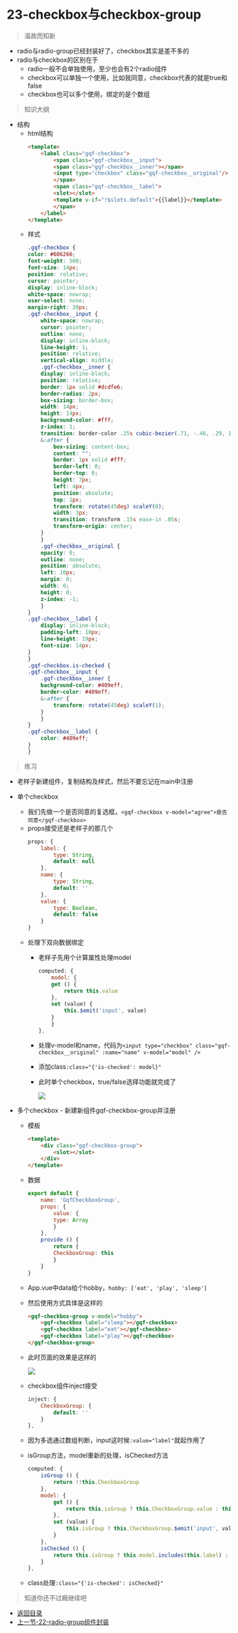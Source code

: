 # 23-checkbox与checkbox-group

> 温故而知新

* radio与radio-group已经封装好了，checkbox其实是差不多的
* radio与checkbox的区别在于
    * radio一般不会单独使用，至少也会有2个radio组件
    * checkbox可以单独一个使用，比如我同意，checkbox代表的就是true和false
    * checkbox也可以多个使用，绑定的是个数组

> 知识大纲

* 结构
    * html结构
        ```html
        <template>
            <label class="gqf-checkbox">
                <span class="gqf-checkbox__input">
                <span class="gqf-checkbox__inner"></span>
                <input type="checkbox" class="gqf-checkbox__original"/>
                </span>
                <span class="gqf-checkbox__label">
                <slot></slot>
                <template v-if="!$slots.default">{{label}}</template>
                </span>
            </label>
        </template>        
        ```
    * 样式
        ```scss
        .gqf-checkbox {
        color: #606266;
        font-weight: 500;
        font-size: 14px;
        position: relative;
        cursor: pointer;
        display: inline-block;
        white-space: nowrap;
        user-select: none;
        margin-right: 30px;
        .gqf-checkbox__input {
            white-space: nowrap;
            cursor: pointer;
            outline: none;
            display: inline-block;
            line-height: 1;
            position: relative;
            vertical-align: middle;
            .gqf-checkbox__inner {
            display: inline-block;
            position: relative;
            border: 1px solid #dcdfe6;
            border-radius: 2px;
            box-sizing: border-box;
            width: 14px;
            height: 14px;
            background-color: #fff;
            z-index: 1;
            transition: border-color .25s cubic-bezier(.71, -.46, .29, 1.46) background-color .25s cubic-bezier(.71, -.46, .29, 1.46);
            &:after {
                box-sizing: content-box;
                content: "";
                border: 1px solid #fff;
                border-left: 0;
                border-top: 0;
                height: 7px;
                left: 4px;
                position: absolute;
                top: 1px;
                transform: rotate(45deg) scaleY(0);
                width: 3px;
                transition: transform .15s ease-in .05s;
                transform-origin: center;
            }
            }
            .gqf-checkbox__original {
            opacity: 0;
            outline: none;
            position: absolute;
            left: 10px;
            margin: 0;
            width: 0;
            height: 0;
            z-index: -1;
            }
        }
        .gqf-checkbox__label {
            display: inline-block;
            padding-left: 10px;
            line-height: 19px;
            font-size: 14px;
        }
        }
        .gqf-checkbox.is-checked {
        .gqf-checkbox__input {
            .gqf-checkbox__inner {
            background-color: #409eff;
            border-color: #409eff;
            &:after {
                transform: rotate(45deg) scaleY(1);
            }
            }
        }
        .gqf-checkbox__label {
            color: #409eff;
        }
        }              
        ```    

> 练习

* 老样子新建组件，复制结构及样式，然后不要忘记在main中注册
* 单个checkbox
    * 我们先做一个是否同意的复选框，`<gqf-checkbox v-model="agree">是否同意</gqf-checkbox>`
    * props接受还是老样子的那几个
        ```js
        props: {
            label: {
                type: String,
                default: null
            },
            name: {
                type: String,
                default: ''
            },
            value: {
                type: Boolean,
                default: false
            }
        }
        ```
    * 处理下双向数据绑定
        * 老样子先用个计算属性处理model
            ```js
            computed: {
                model: {
                get () {
                    return this.value
                },
                set (value) {
                    this.$emit('input', value)
                }
                }
            },        
            ```
        * 处理v-model和name，代码为`<input type="checkbox" class="gqf-checkbox__original" :name="name" v-model="model" />`
        * 添加class`:class="{'is-checked': model}"`
        * 此时单个checkbox，true/false选择功能就完成了

            ![](./images/实现单个多选框.jpg)

* 多个checkbox - 新建新组件gqf-checkbox-group并注册
    * 模板
        ```html
        <template>
            <div class="gqf-checkbox-group">
                <slot></slot>
            </div>
        </template>        
        ```
    * 数据
        ```js
        export default {
            name: 'GqfCheckboxGroup',
            props: {
                value: {
                type: Array
                }
            },
            provide () {
                return {
                CheckboxGroup: this
                }
            }
        }        
        ```        
    * App.vue中data给个hobby，`hobby: ['eat', 'play', 'sleep']`
    * 然后使用方式具体是这样的
        ```html
        <gqf-checkbox-group v-model="hobby">
            <gqf-checkbox label="sleep"></gqf-checkbox>
            <gqf-checkbox label="eat"></gqf-checkbox>
            <gqf-checkbox label="play"></gqf-checkbox>
        </gqf-checkbox-group>        
        ```
    * 此时页面的效果是这样的

        ![](./images/注册checkbox-group.jpg) 

    * checkbox组件inject接受
        ```js
        inject: {
            CheckboxGroup: {
                default: ''
            }
        },        
        ```       
    * 因为多选通过数组判断，input这时候`:value="label"`就起作用了    
    * isGroup方法，model重新的处理，isChecked方法
        ```js
        computed: {
            isGroup () {
                return !!this.CheckboxGroup
            },
            model: {
                get () {
                    return this.isGroup ? this.CheckboxGroup.value : this.value
                },
                set (value) {
                    this.isGroup ? this.CheckboxGroup.$emit('input', value) : this.$emit('input', value)
                }
            },
            isChecked () {
                return this.isGroup ? this.model.includes(this.label) : this.model
            }
        },        
        ```
    * class处理`:class="{'is-checked': isChecked}"`     


> 知道你还不过瘾继续吧       

* [返回目录](../../README.md)
* [上一节-22-radio-group组件封装](../22-radio-group组件封装/radio-group组件封装.md)